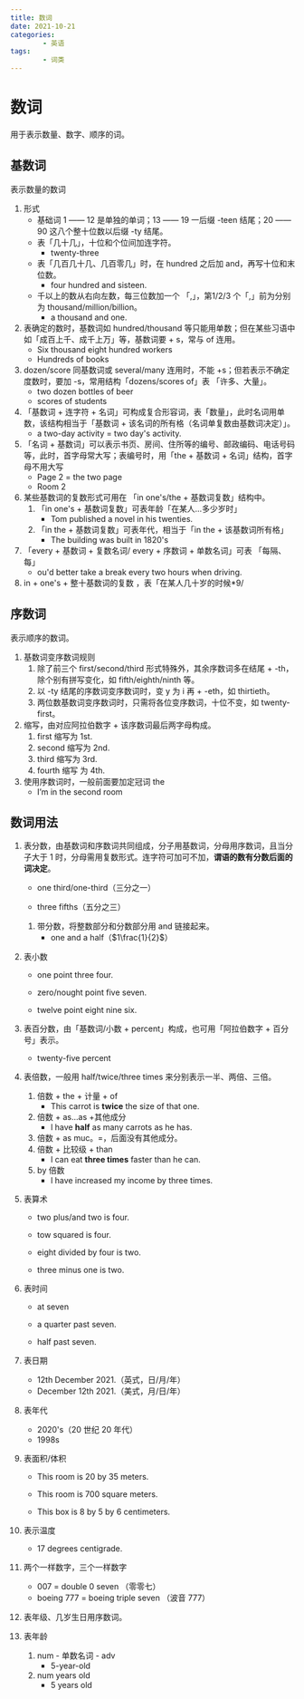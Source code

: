 ```yaml
---
title: 数词
date: 2021-10-21
categories:
        - 英语
tags:
        - 词类
---
```


# 数词

用于表示数量、数字、顺序的词。

## 基数词

表示数量的数词

1. 形式
   - 基础词 1 —— 12 是单独的单词；13 —— 19 一后缀 -teen 结尾；20 —— 90 这八个整十位数以后缀 -ty 结尾。
   - 表「几十几」，十位和个位间加连字符。
     - twenty-three
   - 表「几百几十几、几百零几」时，在 hundred 之后加 and，再写十位和末位数。
     - four hundred and sisteen.
   - 千以上的数从右向左数，每三位数加一个 「,」，第1/2/3 个「,」前为分别为 thousand/million/billion。
     - a thousand and one.
2. 表确定的数时，基数词如 hundred/thousand 等只能用单数；但在某些习语中如「成百上千、成千上万」等，基数词要 + s，常与 of 连用。
   - Six thousand eight hundred workers
   - Hundreds of books
3. dozen/score 同基数词或 several/many 连用时，不能 +s；但若表示不确定度数时，要加 -s，常用结构「dozens/scores of」表 「许多、大量」。
   - two dozen bottles of beer
   - scores of students
4. 「基数词 + 连字符 + 名词」可构成复合形容词，表「数量」，此时名词用单数，该结构相当于「基数词 + 该名词的所有格（名词单复数由基数词决定）」。
   - a two-day activity = two day's activity.
5. 「名词 + 基数词」可以表示书页、房间、住所等的编号、邮政编码、电话号码等，此时，首字母常大写；表编号时，用「the + 基数词 + 名词」结构，首字母不用大写
   - Page 2 = the two page
   - Room 2
6. 某些基数词的复数形式可用在 「in one's/the + 基数词复数」结构中。
   1. 「in one's + 基数词复数」可表年龄「在某人...多少岁时」
      - Tom published a novel in his twenties.
   2. 「in the + 基数词复数」可表年代，相当于「in the + 该基数词所有格」
      - The building was built in 1820's
7. 「every + 基数词 + 复数名词/ every + 序数词 + 单数名词」可表 「每隔、每」
   - ou'd better take a break every two hours when driving.
8. in + one's + 整十基数词的复数 ，表「在某人几十岁的时候*9/

## 序数词

表示顺序的数词。

1. 基数词变序数词规则
   1. 除了前三个 first/second/third 形式特殊外，其余序数词多在结尾 + -th，除个别有拼写变化，如 fifth/eighth/ninth 等。
   2. 以 -ty 结尾的序数词变序数词时，变 y 为 i 再 + -eth，如 thirtieth。
   3. 两位数基数词变序数词时，只需将各位变序数词，十位不变，如 twenty- first。
2. 缩写，由对应阿拉伯数字 + 该序数词最后两字母构成。
   1. first 缩写为 1st.
   2. second 缩写为 2nd.
   3. third 缩写为 3rd.
   4. fourth 缩写 为 4th.
3. 使用序数词时，一般前面要加定冠词 the
   - I’m in the second room

## 数词用法

1. 表分数，由基数词和序数词共同组成，分子用基数词，分母用序数词，且当分子大于 1 时，分母需用复数形式。连字符可加可不加，**谓语的数有分数后面的词决定**。

   - one third/one-third（三分之一）

   - three fifths（五分之三）

   1. 带分数，将整数部分和分数部分用 and 链接起来。
      - one and a half（$1\frac{1}{2}$）

2. 表小数

   - one point three four.

   - zero/nought point five seven.

   - twelve point eight nine six.

3. 表百分数，由「基数词/小数 + percent」构成，也可用「阿拉伯数字 + 百分号」表示。

   - twenty-five percent

4. 表倍数，一般用 half/twice/three times 来分别表示一半、两倍、三倍。

   1. 倍数 + the + 计量 + of
      - This carrot is **twice** the size of that one.
   2. 倍数 + as...as +其他成分
      - l have **half** as many carrots as he has.
   3. 倍数 + as muc。=，后面没有其他成分。
   3. 倍数 + 比较级 + than
      - l can eat **three times** faster than he can.
   4. by 倍数
      - l have increased my income by three times.

5. 表算术

   - two plus/and two is four.

   - tow squared is four.

   - eight divided by four is two.

   - three minus one is two.

6. 表时间

   - at seven

   - a quarter past seven.

   - half past seven.

7. 表日期

   - 12th December 2021.（英式，日/月/年）
   - December 12th 2021.（美式，月/日/年）

8. 表年代

   - 2020's（20 世纪 20 年代）
   - 1998s

9. 表面积/体积

   - This room is 20 by 35 meters.

   - This room is 700 square meters.

   - This box is 8 by 5 by 6 centimeters.

10. 表示温度

    - 17 degrees centigrade.

11. 两个一样数字，三个一样数字

    - 007 = double 0 seven （零零七）
    - boeing 777 = boeing triple seven （波音 777）

12. 表年级、几岁生日用序数词。

13. 表年龄

    1. num - 单数名词 - adv
       - 5-year-old
    2. num years old
       - 5 years old
